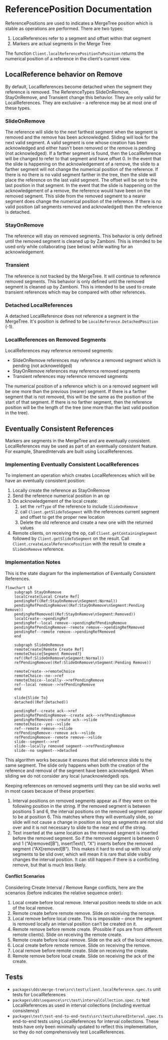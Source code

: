 # ReferencePosition Documentation

ReferencePositions are used to indicates a MergeTree position which is stable as operations are performed. There are two
types:

1. LocalReferences refer to a segment and offset within that segment
2. Markers are actual segments in the Merge Tree

The function `Client.localReferencePositionToPosition` returns the numerical position of a reference in the client's
current view.

## LocalReference behavior on Remove

By default, LocalReferences become detached when the segment they reference is removed.
The ReferenceTypes SlideOnRemove, StayOnRemove, and Transient change this behavior.
They are only valid for LocalReferences.
They are exclusive - a reference may be at most one of these types.

### SlideOnRemove

The reference will slide to the next farthest segment when the segment is removed and the remove has been acknowledged.
Sliding will look for the next valid segment.
A valid segment is one whose creation has been acknowledged and either hasn't been removed
or the remove is pending (not acknowledged).
If a farther segment is found, then the LocalReference will be changed to refer to that segment and have offset 0.
In the event that the slide is happening on the acknowledgement of a remove, the slide to a farther segment will not
change the numerical position of the reference.
If there is no there is no valid segment farther in the tree, then the slide will place the reference on the last valid segment.
The offset will be set to the last position in that segment.
In the event that the slide is happening on the acknowledgement of a remove, the reference would have been on the removed
segment. This slide from the removed segment to a nearer segment does change the numerical position of the reference.
If there is no valid position (all segments removed and acknowledged) then the reference is detached.

### StayOnRemove

The reference will stay on removed segments.
This behavior is only defined until the removed segment is cleaned up by Zamboni.
This is intended to be used only while collaborating (see below) while waiting for an acknowledgement.

### Transient

The reference is not tracked by the MergeTree.
It will continue to reference removed segments.
This behavior is only defined until the removed segment is cleaned up by Zamboni.
This is intended to be used to create transient references which may be compared with other references.

### Detached LocalReferences

A detached LocalReference does not reference a segment in the MergeTree.
It's position is defined to be `LocalReference.DetachedPosition` (-1).

### LocalReferences on Removed Segments

LocalReferences may reference removed segments:

* SlideOnRemove references may reference a removed segment which is pending (not acknoweldged)
* StayOnRemove references may reference removed segments
* Transient references may reference removed segments

The numerical position of a reference which is on a removed segment will be one more than the previous (nearer) segment.
If there is a farther segment that is not removed, this will be the same as the position of the start of that segment.
If there is no farther segment, then the reference position will be the length of the tree (one more than the last valid
position in the tree).

## Eventually Consistent References

Markers are segments in the MergeTree and are eventually consistent.
LocalReferences may be used as part of an eventually consistent feature.
For example, SharedIntervals are built using LocalReferences.

### Implementing Eventually Consistent LocalReferences

To implement an operation which creates LocalReferences which will be have an eventually consistent position:

1. Locally create the reference as StayOnRemove
2. Send the reference numerical position in an op
3. On acknowledgement of the local create:
   1. set the `refType` of the reference to include `SlideOnRemove`
   2. call `Client.getSlideToSegment` with the references current segment and offset to get the proper new location
   3. Delete the old reference and create a new one with the returned values
4. Remote clients, on receiving the op, call `Client.getContainingSegment` followed by `Client.getSlideToSegment`
on the result. Call `Client.createLocalReferencePosition` with the result to create a `SlideOnRemove` reference.

### Implementation Notes

This is the state diagram for the implementation of Eventually Consistent References.

```mermaid
flowchart LR
    subgraph StayOnRemove
    localCreate[Local Create Ref]
    pendingRef((Ref:StayOnRemove\nSegment:Normal))
    pendingRefPendingRemove((Ref:StayOnRemove\nSegment:Pending Remove))
    pendingRefRemoved((Ref:StayOnRemove\nSegment:Removed))
    localCreate-->pendingRef
    pendingRef--local remove-->pendingRefPendingRemove
    pendingRefPendingRemove--remote remove-->pendingRefRemoved
    pendingRef--remote remove-->pendingRefRemoved
    end

    subgraph SlideOnRemove
    remoteCreate[Remote Create Ref]
    remoteChoice{Segment Removed?}
    ref((Ref:SlideOnRemove\nSegment:Normal))
    refPendingRemove((Ref:SlideOnRemove\nSegment:Pending Remove))

    remoteCreate-->remoteChoice
    remoteChoice--no-->ref
    remoteChoice--locally-->refPendingRemove
    ref--local remove-->refPendingRemove
    end

    slide{Slide To}
    detached((Ref:Detached))

    pendingRef--create ack-->ref
    pendingRefPendingRemove--create ack-->refPendingRemove
    pendingRefRemoved--create ack-->slide
    remoteChoice--yes-->slide
    ref--remote remove-->slide
    refPendingRemove--remove ack-->slide
    refPendingRemove--remote remove-->slide
    slide--segment-->ref
    slide--locally removed segment-->refPendingRemove
    slide--no segment-->detached
```

This algorithm works because it ensures that slid reference slide to the same segment.
The slide only happens when both the creation of the reference and removal of the segment have been acknowledged.
When sliding we do not consider any local (unacknowledged) ops.

Keeping references on removed segments until they can be slid works well in most cases because of these properties:

1. Interval positions on removed segments appear as if they were on the following position in the string.
If the removed segment is between positions 5 and 6, the interval positions on the removed segment appear to be at
position 6. This matches where they will eventually slide, so slide will not cause a change in position as long as
segments are not slid over and it is not necessary to slide to the near end of the string.
2. Text inserted at the same location as the removed segment is inserted before the removed segment.
So if the removed segment is between 0 and 1 (“A[removed]B”), insertText(1, “X”) inserts before the removed segment
(“AX[removed]B”). This makes it hard to end up with local only segments to be slid over, which will mean it is rare
that slide visibly changes the interval position. It can still happen if there is a conflicting remove, but that is
much less likely.

#### Conflict Scenarios

Considering Create Interval / Remove Range conflicts, here are the scenarios
(before indicates the relative sequence order):

1. Local create before local remove. Interval position needs to slide on ack of the local remove.
2. Remote create before remote remove. Slide on receiving the remove.
3. Local remove before local create. This is impossible – once the segment is removed locally an
interval position can’t be created on it.
4. Remote remove before remote create. (Possible if ops are from different remote clients).
Slide on receiving the remote create.
5. Remote create before local remove. Slide on the ack of the local remove.
6. Local create before remote remove. Slide on receiving the remove.
7. Local remove before remote create. Slide on receiving the create.
8. Remote remove before local create. Slide on receiving the ack of the create.

## Tests

* `packages\dds\merge-tree\src\test\client.localReference.spec.ts`
unit tests for LocalReferences
* `packages\dds\sequence\src\test\intervalCollection.spec.ts`
test LocalReferences as used in interval collections (including eventual consistency)
* `packages\test\test-end-to-end-tests\src\test\sharedInterval.spec.ts`
end-to-end tests using LocalReferences for interval collections.
These tests have only been minimally updated to reflect this implementation,
so they do not comprehensively test LocalReferences.

